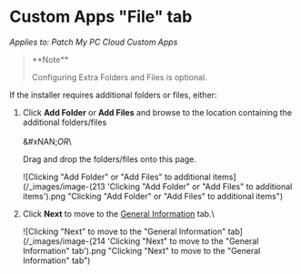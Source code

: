 # Custom Apps "File" tab

_Applies to: Patch My PC Cloud Custom Apps_

<blockquote class="wp-block-quote">
<p>**Note**</p>
<p>Configuring Extra Folders and Files is optional.</p>
</blockquote>

If the installer requires additional folders or files, either:

1.  Click **Add Folder** or **Add Files** and browse to the location containing the additional folders/files\
    \
    &#xNAN;_&#x4F;R_\


    Drag and drop the folders/files onto this page.



    ![Clicking "Add Folder" or "Add Files" to additional items](/_images/image-(213 'Clicking "Add Folder" or "Add Files" to additional items').png "Clicking &#x22;Add Folder&#x22; or &#x22;Add Files&#x22; to additional items")


2.  Click **Next** to move to the [General Information](custom-apps-general-information-tab.md) tab.\


    ![Clicking "Next" to move to the "General Information" tab](/_images/image-(214 'Clicking "Next" to move to the "General Information" tab').png "Clicking &#x22;Next&#x22; to move to the &#x22;General Information&#x22; tab")